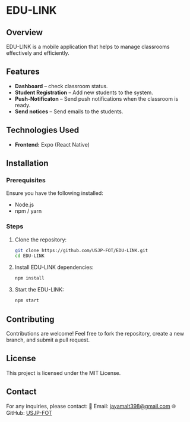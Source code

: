 # EDU-LINK

## Overview
EDU-LINK is a mobile application that helps to manage classrooms effectively and efficiently.

## Features
- **Dashboard** – check classroom status.
- **Student Registration** – Add new students to the system.
- **Push-Notificaton** – Send push notifications when the classroom is ready.
- **Send notices** – Send emails to the students.

## Technologies Used
- **Frontend:** Expo (React Native)

## Installation
### Prerequisites
Ensure you have the following installed:
- Node.js
- npm / yarn

### Steps
1. Clone the repository:
   ```sh
   git clone https://github.com/USJP-FOT/EDU-LINK.git
   cd EDU-LINK
   ```
2. Install EDU-LINK dependencies:
   ```sh
   npm install
   ```
3. Start the EDU-LINK:
   ```sh
   npm start
   ```

## Contributing
Contributions are welcome! Feel free to fork the repository, create a new branch, and submit a pull request.

## License
This project is licensed under the MIT License.

## Contact
For any inquiries, please contact: 
📧 Email: jayamalt398@gmail.com
🌐 GitHub: [USJP-FOT](https://github.com/USJP-FOT)
